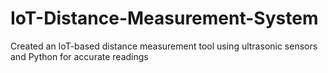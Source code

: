 # IoT-Distance-Measurement-System
Created an IoT-based distance measurement tool using ultrasonic sensors and Python for accurate readings
